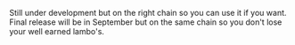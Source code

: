 Still under development but on the right chain so you can use it if you want. Final release will be in September but on the same chain so you don't lose your well earned lambo's.

